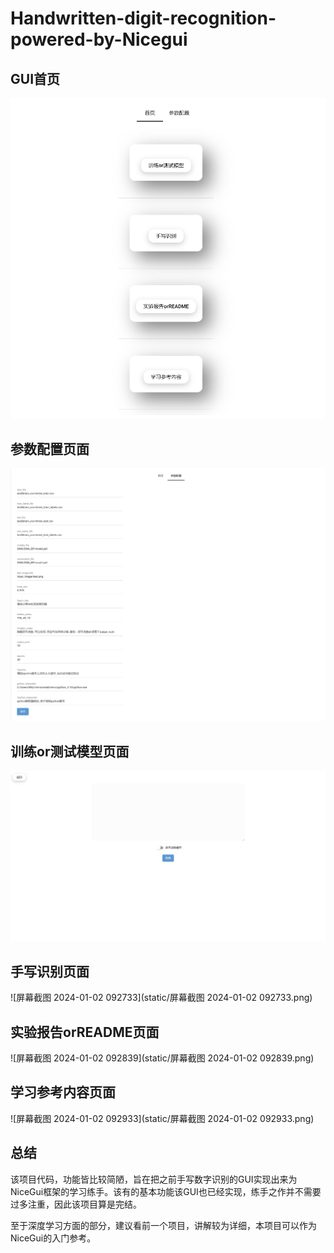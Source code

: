 # Handwritten-digit-recognition-powered-by-Nicegui

## GUI首页

![image-20240102092155402](static/89a581cafd83bd55c662644c326d54a3.png)

## 参数配置页面

![image-20240102092401688](static/{C43A54AE-5407-4bf3-96B5-6803E0009215}.png)

## 训练or测试模型页面

![image-20240102092617783](static/%E5%B1%8F%E5%B9%95%E6%88%AA%E5%9B%BE%202024-01-02%20092510.png)

## 手写识别页面

![屏幕截图 2024-01-02 092733](static/屏幕截图 2024-01-02 092733.png)

## 实验报告orREADME页面

![屏幕截图 2024-01-02 092839](static/屏幕截图 2024-01-02 092839.png)

## 学习参考内容页面

![屏幕截图 2024-01-02 092933](static/屏幕截图 2024-01-02 092933.png)

## 总结

该项目代码，功能皆比较简陋，旨在把之前手写数字识别的GUI实现出来为NiceGui框架的学习练手。该有的基本功能该GUI也已经实现，练手之作并不需要过多注重，因此该项目算是完结。

至于深度学习方面的部分，建议看前一个项目，讲解较为详细，本项目可以作为NiceGui的入门参考。
